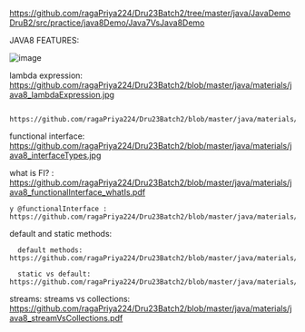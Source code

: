 https://github.com/ragaPriya224/Dru23Batch2/tree/master/java/JavaDemoDruB2/src/practice/java8Demo/Java7VsJava8Demo

JAVA8 FEATURES:

![image](https://github.com/ragaPriya224/Dru23Batch1/assets/90038032/b65ee1e2-80cb-4d62-89f1-550e6136c9f1)

lambda expression: https://github.com/ragaPriya224/Dru23Batch2/blob/master/java/materials/java8_lambdaExpression.jpg

                    https://github.com/ragaPriya224/Dru23Batch2/blob/master/java/materials/java8_DifferentLambdaSyntax.png

functional interface: https://github.com/ragaPriya224/Dru23Batch2/blob/master/java/materials/java8_interfaceTypes.jpg

   what is FI? :  https://github.com/ragaPriya224/Dru23Batch2/blob/master/java/materials/java8_functionalInterface_whatIs.pdf

    y @functionalInterface :  https://github.com/ragaPriya224/Dru23Batch2/blob/master/java/materials/java8_FI_y_annotation.pdf
  
 default and static methods: 
 
      default methods: https://github.com/ragaPriya224/Dru23Batch2/blob/master/java/materials/java8_defaultMethod_why.pdf
      
      static vs default: https://github.com/ragaPriya224/Dru23Batch2/blob/master/java/materials/java8_staticVsdefault.pdf
      

streams: streams vs collections: https://github.com/ragaPriya224/Dru23Batch2/blob/master/java/materials/java8_streamVsCollections.pdf
